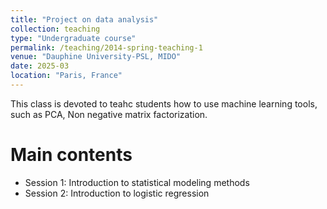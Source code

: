 ```yaml
---
title: "Project on data analysis"
collection: teaching
type: "Undergraduate course"
permalink: /teaching/2014-spring-teaching-1
venue: "Dauphine University-PSL, MIDO"
date: 2025-03
location: "Paris, France"
---
```


This class is devoted to teahc students how to use machine learning tools, such as PCA, Non negative matrix factorization.

Main contents
======
* Session 1: Introduction to statistical modeling methods
* Session 2: Introduction to logistic regression 


